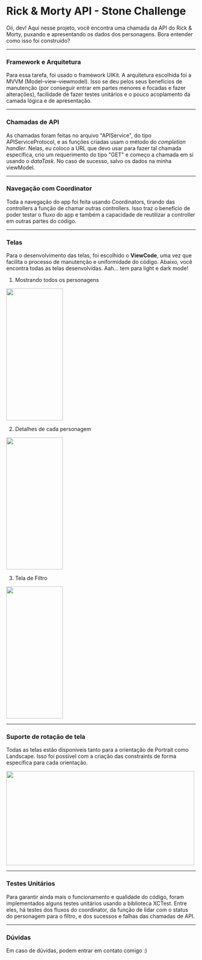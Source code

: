 # Rick & Morty API - Stone Challenge

Oii, dev! Aqui nesse projeto, você encontra uma chamada da API do Rick & Morty, puxando e apresentando os dados dos personagens. Bora entender como isso foi construído?

--------------
### Framework e Arquitetura
Para essa tarefa, foi usado o framework UIKit.
A arquitetura escolhida foi a MVVM (Model–view–viewmodel). Isso se deu pelos seus benefícios de manutenção (por conseguir entrar em partes menores e focadas e fazer alterações), facilidade de fazer testes unitários e o pouco acoplamento da camada lógica e de apresentação. 

--------------
### Chamadas de API
As chamadas foram feitas no arquivo "APIService", do tipo APIServiceProtocol, e as funções criadas usam o método do *completion handler*.
Nelas, eu coloco a URL que devo usar para fazer tal chamada específica, crio um requerimento do tipo "GET" e começo a chamada em si usando o *dataTask*. No caso de sucesso, salvo os dados na minha viewModel.

--------------
### Navegação com Coordinator
Toda a navegação do app foi feita usando Coordinators, tirando das controllers a função de chamar outras controllers. Isso traz o benefício de poder testar o fluxo do app e também a capacidade de reutilizar a controller em outras partes do código. 

---------------
### Telas
Para o desenvolvimento das telas, foi escolhido o **ViewCode**, uma vez que facilita o processo de manutenção e uniformidade do código. Abaixo, você encontra todas as telas desenvolvidas.
Aah... tem para light e dark mode!

1. Mostrando todos os personagens

<img src= "https://user-images.githubusercontent.com/49920539/208337436-7123b679-3507-4f1f-be50-c5a4590c038e.png" width="150" height="350">

2. Detalhes de cada personagem

<img src= "https://user-images.githubusercontent.com/49920539/208913306-6450f91e-a475-420c-b933-0049d96e02c5.png" width="150" height="350"> 

3. Tela de Filtro

<img src= "https://user-images.githubusercontent.com/49920539/208338093-a14b1c7b-bce7-4f84-9938-52665fc2a0f4.png" width="150" height="350"> 

---------------
### Suporte de rotação de tela
Todas as telas estão disponíveis tanto para a orientação de Portrait como Landscape. Isso foi possível com a criação das constraints de forma específica para cada orientação. 

<img src= "https://user-images.githubusercontent.com/49920539/208915800-8c9c45c9-d253-4f1e-bf03-e9bf9f3c33da.png" width="500" height="250"> 

----------------
### Testes Unitários
Para garantir ainda mais o funcionamento e qualidade do código, foram implementados alguns testes unitários usando a biblioteca XCTest. Entre eles, há testes dos fluxos do coordinator, da função de lidar com o status do personagem para o filtro, e dos sucessos e falhas das chamadas de API.

-----------------
### Dúvidas 
Em caso de dúvidas, podem entrar em contato comigo :)
